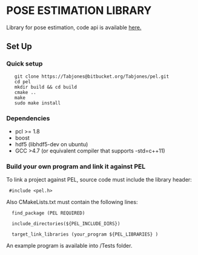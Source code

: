 POSE ESTIMATION LIBRARY
=======================

Library for pose estimation, code api is available [here.](http://federicocp.bitbucket.org/pel/index.html)

Set Up
------------
### Quick setup
       git clone https://Tabjones@bitbucket.org/Tabjones/pel.git
       cd pel
       mkdir build && cd build
       cmake ..
       make
       sudo make install
### Dependencies
+ pcl >= 1.8
+ boost
+ hdf5 (libhdf5-dev on ubuntu)
+ GCC  >4.7 (or equivalent compiler that supports -std=c++11)
### Build your own program and link it against PEL
To link a project against PEL, source code must include the library header:

     #include <pel.h>

Also CMakeLists.txt must contain the following lines:

      find_package (PEL REQUIRED)

      include_directories(${PEL_INCLUDE_DIRS})

      target_link_libraries (your_program ${PEL_LIBRARIES} )

An example program is available into /Tests folder.
